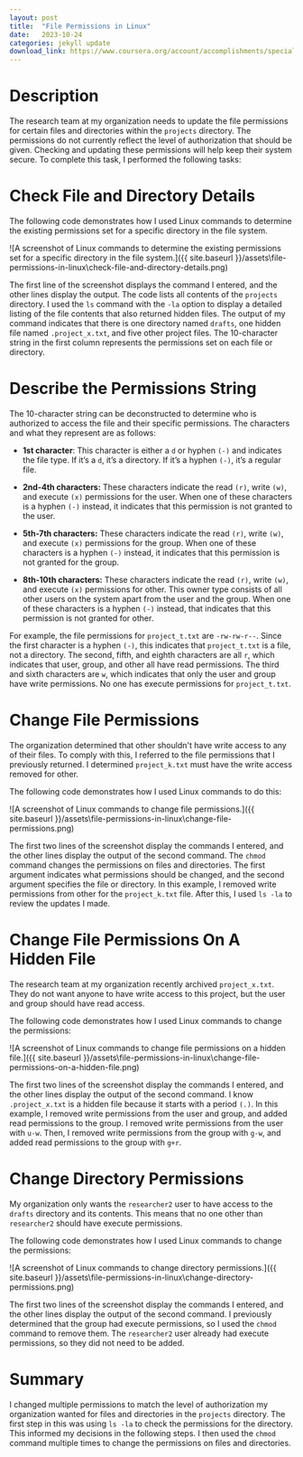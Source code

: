 ```yaml
---
layout: post
title:  "File Permissions in Linux"
date:   2023-10-24
categories: jekyll update
download_link: https://www.coursera.org/account/accomplishments/specialization/certificate/AZYF4ATWUNXF
---
```


# Description

The research team at my organization needs to update the file permissions for certain files and directories within the `projects` directory. The permissions do not currently reflect the level of authorization that should be given. Checking and updating these permissions will help keep their system secure. To complete this task, I performed the following tasks:

# Check File and Directory Details

The following code demonstrates how I used Linux commands to determine the existing permissions set for a specific directory in the file system.

![A screenshot of Linux commands to determine the existing permissions set for a specific directory in the file system.]({{ site.baseurl }}/assets\file-permissions-in-linux\check-file-and-directory-details.png)

The first line of the screenshot displays the command I entered, and the other lines display the output. The code lists all contents of the `projects` directory. I used the `ls` command with the `-la` option to display a detailed listing of the file contents that also returned hidden files. The output of my command indicates that there is one directory named `drafts`, one hidden file named `.project_x.txt`, and five other project files. The 10-character string in the first column represents the permissions set on each file or directory.

# Describe the Permissions String

The 10-character string can be deconstructed to determine who is authorized to access the file and their specific permissions. The characters and what they represent are as follows:
* **1st character**: This character is either a `d` or hyphen `(-)` and indicates the file type. If it’s a `d`, it’s a directory. If it’s a hyphen
`(-)`, it’s a regular file.

* **2nd-4th characters:** These characters indicate the read `(r)`, write `(w)`, and execute `(x)` permissions for the user. When one of these characters is a hyphen `(-)` instead, it indicates that this permission is not granted to the user.
* **5th-7th characters:** These characters indicate the read `(r)`, write `(w)`, and execute `(x)` permissions for the group. When one of these characters is a hyphen `(-)` instead, it indicates that this permission is not granted for the group.
* **8th-10th characters:** These characters indicate the read `(r)`, write `(w)`, and execute `(x)` permissions for other. This owner type consists of all other users on the system apart from the user and the group. When one of these characters is a hyphen `(-)` instead, that indicates that this permission is not granted for other.

For example, the file permissions for `project_t.txt` are `-rw-rw-r--`. Since the first character is a hyphen `(-)`, this indicates that `project_t.txt` is a file, not a directory. The second, fifth, and eighth characters are all `r`, which indicates that user, group, and other all have read permissions. The third and sixth characters are `w`, which indicates that only the user and group have write permissions. No one has execute permissions for `project_t.txt`.

# Change File Permissions

The organization determined that other shouldn't have write access to any of their files. To comply with this, I referred to the file permissions that I previously returned. I determined `project_k.txt` must have the write access removed for other.

The following code demonstrates how I used Linux commands to do this:

![A screenshot of Linux commands to change file permissions.]({{ site.baseurl }}/assets\file-permissions-in-linux\change-file-permissions.png)

The first two lines of the screenshot display the commands I entered, and the other lines display the output of the second command. The `chmod` command changes the permissions on files and directories. The first argument indicates what permissions should be changed, and the second argument specifies the file or directory. In this example, I removed write permissions from other for the `project_k.txt` file. After this, I used `ls -la` to review the updates I made.

# Change File Permissions On A Hidden File

The research team at my organization recently archived `project_x.txt`. They do not want anyone to have write access to this project, but the user and group should have read access. 

The following code demonstrates how I used Linux commands to change the permissions:

![A screenshot of Linux commands to change file permissions on a hidden file.]({{ site.baseurl }}/assets\file-permissions-in-linux\change-file-permissions-on-a-hidden-file.png)

The first two lines of the screenshot display the commands I entered, and the other lines display the output of the second command. I know `.project_x.txt` is a hidden file because it starts with a period `(.)`. In this example, I removed write permissions from the user and group, and added read permissions to the group. I removed write permissions from the user with `u-w`. Then, I removed write permissions from the group with `g-w`, and added read permissions to the group with `g+r`. 

# Change Directory Permissions

My organization only wants the `researcher2` user to have access to the `drafts` directory and its contents. This means that no one other than `researcher2` should have execute permissions.

The following code demonstrates how I used Linux commands to change the permissions:

![A screenshot of Linux commands to change directory permissions.]({{ site.baseurl }}/assets\file-permissions-in-linux\change-directory-permissions.png)

The first two lines of the screenshot display the commands I entered, and the other lines display the output of the second command. I previously determined that the group had execute permissions, so I used the `chmod` command to remove them. The `researcher2` user already had execute permissions, so they did not need to be added.

# Summary

I changed multiple permissions to match the level of authorization my organization wanted for files and directories in the `projects` directory. The first step in this was using `ls -la` to check the permissions for the directory. This informed my decisions in the following steps. I then used the `chmod` command multiple times to change the permissions on files and directories.